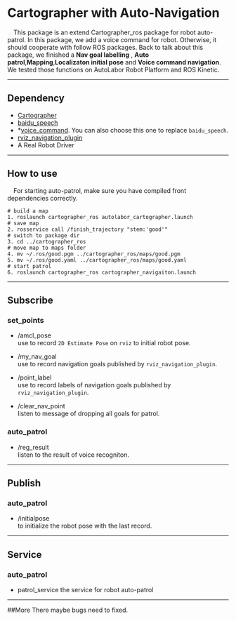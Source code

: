 # Cartographer with Auto-Navigation

&emsp;This package is an extend Cartographer_ros package for robot auto-patrol. 
In this package, we add a voice command for robot. Otherwise, it should cooperate
with follow ROS packages. Back to talk about this package, we finished a **Nav goal labelling**
, **Auto patrol**,**Mapping**,**Localizaton initial pose** and **Voice command navigation**. We tested those functions on AutoLabor Robot Platform and ROS Kinetic.

---------
## Dependency
- [Cartographer](https://github.com/googlecartographer/cartographer)
- [baidu_speech](https://github.com/Miaowaaaa/baidu_speech)
- *[voice_command](https://github.com/Miaowaaaa/voice_command_ros). You can also choose this one to replace `baidu_speech`.
- [rviz_navigation_plugin](https://github.com/Miaowaaaa/rviz_navigation_plugin)
- A Real Robot Driver
-----
## How to use
&emsp;For starting auto-patrol, make sure you have compiled front dependencies correctly.

```
# build a map
1. roslaunch cartographer_ros autolabor_cartographer.launch
# save map
2. rosservice call /finish_trajectory "stem:'good'"
# switch to package dir
3. cd ../cartographer_ros
# move map to maps folder
4. mv ~/.ros/good.pgm ../cartographer_ros/maps/good.pgm 
5. mv ~/.ros/good.yaml ../cartographer_ros/maps/good.yaml
# start patrol
6. roslaunch cartographer_ros cartographer_navigaiton.launch
```
------
## Subscribe

### set_points
- /amcl_pose   
use to record `2D Estimate Pose` on `rviz` to initial robot pose.

- /my_nav_goal  
use to record navigation goals published by `rviz_navigation_plugin`.

- /point_label  
use to record labels of navigation goals published by `rviz_navigation_plugin`.

- /clear_nav_point  
listen to message of dropping all goals for patrol.

### auto_patrol
- /reg_result  
listen to the result of voice recogniton.
----
## Publish
### auto_patrol
- /initialpose  
to initialize the robot pose with the last record.
----
## Service
### auto_patrol
- patrol_service
the service for robot auto-patrol
----

##More
There maybe bugs need to fixed.